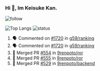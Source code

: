 ### Hi 👋, Im Keisuke Kan.

<!--
**9renpoto/9renpoto** is a ✨ _special_ ✨ repository because its `README.md` (this file) appears on your GitHub profile.

Here are some ideas to get you started:

- 🔭 I’m currently working on ...
- 🌱 I’m currently learning ...
- 👯 I’m looking to collaborate on ...
- 🤔 I’m looking for help with ...
- 💬 Ask me about ...
- 📫 How to reach me: ...
- 😄 Pronouns: ...
- ⚡ Fun fact: ...
-->

![follow](https://img.shields.io/github/followers/9renpoto?label=Follow&style=social)

![Top Langs](https://github-readme-stats.vercel.app/api/top-langs/?username=9renpoto&hide=html&layout=compact)
![status](https://github-readme-stats.vercel.app/api?username=9renpoto&show_icons=true&count_private=true&hide=issues,contribs)

<!--START_SECTION:activity-->
1. 🗣 Commented on [#1720](https://github.com/g59/ranking/issues/1720) in [g59/ranking](https://github.com/g59/ranking)
2. 🗣 Commented on [#1720](https://github.com/g59/ranking/issues/1720) in [g59/ranking](https://github.com/g59/ranking)
3. 🎉 Merged PR [#554](https://github.com/9renpoto/ror/pull/554) in [9renpoto/ror](https://github.com/9renpoto/ror)
4. 🎉 Merged PR [#555](https://github.com/9renpoto/ror/pull/555) in [9renpoto/ror](https://github.com/9renpoto/ror)
5. 🎉 Merged PR [#529](https://github.com/9renpoto/backend/pull/529) in [9renpoto/backend](https://github.com/9renpoto/backend)
<!--END_SECTION:activity-->

